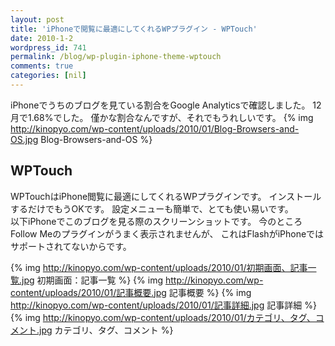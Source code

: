 ```yaml
---
layout: post
title: 'iPhoneで閲覧に最適にしてくれるWPプラグイン - WPTouch'
date: 2010-1-2
wordpress_id: 741
permalink: /blog/wp-plugin-iphone-theme-wptouch
comments: true
categories: [nil]
---
```

iPhoneでうちのブログを見ている割合をGoogle Analyticsで確認しました。
12月で1.68%でした。
僅かな割合なんですが、それでもうれしいです。
{% img http://kinopyo.com/wp-content/uploads/2010/01/Blog-Browsers-and-OS.jpg Blog-Browsers-and-OS %}

## WPTouch
WPTouchはiPhone閲覧に最適にしてくれるWPプラグインです。
インストールするだけでもうOKです。
設定メニューも簡単で、とても使い易いです。
<br/>
以下iPhoneでこのブログを見る際のスクリーンショットです。
今のところFollow Meのプラグインがうまく表示されませんが、
これはFlashがiPhoneではサポートされてないからです。

{% img http://kinopyo.com/wp-content/uploads/2010/01/初期画面、記事一覧.jpg 初期画面：記事一覧 %}
{% img http://kinopyo.com/wp-content/uploads/2010/01/記事概要.jpg 記事概要 %}
{% img http://kinopyo.com/wp-content/uploads/2010/01/記事詳細.jpg 記事詳細 %}
{% img http://kinopyo.com/wp-content/uploads/2010/01/カテゴリ、タグ、コメント.jpg カテゴリ、タグ、コメント %}
